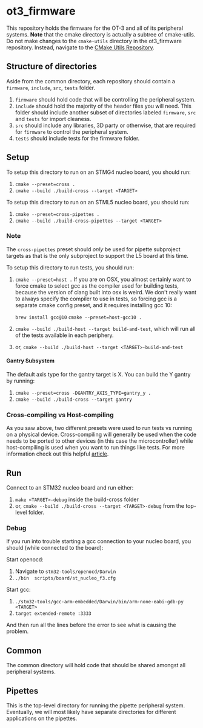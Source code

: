 # ot3_firmware

This repository holds the firmware for the OT-3 and all of its peripheral systems. **Note** that the cmake directory is
actually a subtree of cmake-utils. Do not make changes to the `cmake-utils` directory in the ot3_firmware repository.
Instead, navigate to the [CMake Utils Repository](https://github.com/Opentrons/cmake-utils).

## Structure of directories

Aside from the common directory, each repository should contain a `firmware`, `include`, `src`, `tests` folder.

1. `firmware` should hold code that will be controlling the peripheral system.
2. `include` should hold the majority of the header files you will need. This folder should include another subset of
   directories labeled `firmware`, `src` and `tests` for import cleaness.
3. `src` should include any libraries, 3D party or otherwise, that are required for `firmware` to control the peripheral
   system.
4. `tests` should include tests for the firmware folder.

## Setup

To setup this directory to run on an STMG4 nucleo board, you should run:

1. `cmake --preset=cross .`
2. `cmake --build ./build-cross --target <TARGET>`

To setup this directory to run on an STML5 nucleo board, you should run:

1. `cmake --preset=cross-pipettes .`
2. `cmake --build ./build-cross-pipettes --target <TARGET>`

### Note
The `cross-pipettes` preset should _only_ be used for pipette subproject targets
as that is the only subproject to support the L5 board at this time.

To setup this directory to run tests, you should run:

1. `cmake --preset=host .`
   If you are on OSX, you almost certainly want to force cmake to select gcc as the compiler used for building tests,
   because the version of clang built into osx is weird. We don't really want to always specify the compiler to use in
   tests, so forcing gcc is a separate cmake config preset, and it requires installing gcc 10:

   `brew install gcc@10`
   `cmake --preset=host-gcc10 .`
2. `cmake --build ./build-host --target build-and-test`, which will run all of the tests available in each periphery.
3. or, `cmake --build ./build-host --target <TARGET>-build-and-test`

#### Gantry Subsystem

The default axis type for the gantry target is X. You can build the Y gantry by running:

1. `cmake --preset=cross -DGANTRY_AXIS_TYPE=gantry_y .`
2. `cmake --build ./build-cross --target gantry`

### Cross-compiling vs Host-compiling

As you saw above, two different presets were used to run tests vs running on a physical device. Cross-compiling will
generally be used when the code needs to be ported to other devices (in this case the microcontroller) while
host-compiling is used when you want to run things like tests. For more information check out this
helpful [article](https://landley.net/writing/docs/cross-compiling.html).

## Run

Connect to an STM32 nucleo board and run either:

1. `make <TARGET>-debug` inside the build-cross folder
2. or, `cmake --build ./build-cross --target <TARGET>-debug` from the top-level folder.

### Debug

If you run into trouble starting a gcc connection to your nucleo board, you should (while connected to the board):

Start openocd:

1. Navigate to `stm32-tools/openocd/Darwin`
2. `./bin  scripts/board/st_nucleo_f3.cfg`

Start gcc:

1. `./stm32-tools/gcc-arm-embedded/Darwin/bin/arm-none-eabi-gdb-py <TARGET>`
2. `target extended-remote :3333`

And then run all the lines before the error to see what is causing the problem.

## Common

The common directory will hold code that should be shared amongst all peripheral systems.

## Pipettes

This is the top-level directory for running the pipette peripheral system. Eventually, we will most likely have separate
directories for different applications on the pipettes.
